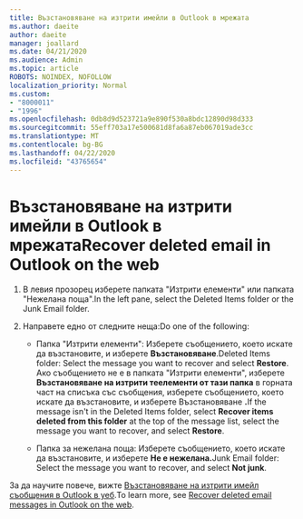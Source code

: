 ```yaml
---
title: Възстановяване на изтрити имейли в Outlook в мрежата
ms.author: daeite
author: daeite
manager: joallard
ms.date: 04/21/2020
ms.audience: Admin
ms.topic: article
ROBOTS: NOINDEX, NOFOLLOW
localization_priority: Normal
ms.custom:
- "8000011"
- "1996"
ms.openlocfilehash: 0db8d9d523721a9e890f530a8bdc12890d98d333
ms.sourcegitcommit: 55eff703a17e500681d8fa6a87eb067019ade3cc
ms.translationtype: MT
ms.contentlocale: bg-BG
ms.lasthandoff: 04/22/2020
ms.locfileid: "43765654"
---
```

# <a name="recover-deleted-email-in-outlook-on-the-web"></a><span data-ttu-id="427cc-102">Възстановяване на изтрити имейли в Outlook в мрежата</span><span class="sxs-lookup"><span data-stu-id="427cc-102">Recover deleted email in Outlook on the web</span></span>

1. <span data-ttu-id="427cc-103">В левия прозорец изберете папката "Изтрити елементи" или папката "Нежелана поща".</span><span class="sxs-lookup"><span data-stu-id="427cc-103">In the left pane, select the Deleted Items folder or the Junk Email folder.</span></span>

2. <span data-ttu-id="427cc-104">Направете едно от следните неща:</span><span class="sxs-lookup"><span data-stu-id="427cc-104">Do one of the following:</span></span>

    - <span data-ttu-id="427cc-105">Папка "Изтрити елементи": Изберете съобщението, което искате да възстановите, и изберете **Възстановяване**.</span><span class="sxs-lookup"><span data-stu-id="427cc-105">Deleted Items folder: Select the message you want to recover and select **Restore**.</span></span> <span data-ttu-id="427cc-106">Ако съобщението не е в папката "Изтрити елементи", изберете **Възстановяване на изтрити теелементи от тази папка** в горната част на списъка със съобщения, изберете съобщението, което искате да възстановите, и изберете Възстановяване **.**</span><span class="sxs-lookup"><span data-stu-id="427cc-106">If the message isn't in the Deleted Items folder, select **Recover items deleted from this folder** at the top of the message list, select the message you want to recover, and select **Restore**.</span></span>

    - <span data-ttu-id="427cc-107">Папка за нежелана поща: Изберете съобщението, което искате да възстановите, и изберете **Не е нежелана.**</span><span class="sxs-lookup"><span data-stu-id="427cc-107">Junk Email folder: Select the message you want to recover, and select **Not junk**.</span></span>

<span data-ttu-id="427cc-108">За да научите повече, вижте [Възстановяване на изтрити имейл съобщения в Outlook в уеб](https://support.office.com/article/a8ca78ac-4721-4066-95dd-571842e9fb11).</span><span class="sxs-lookup"><span data-stu-id="427cc-108">To learn more, see [Recover deleted email messages in Outlook on the web](https://support.office.com/article/a8ca78ac-4721-4066-95dd-571842e9fb11).</span></span>